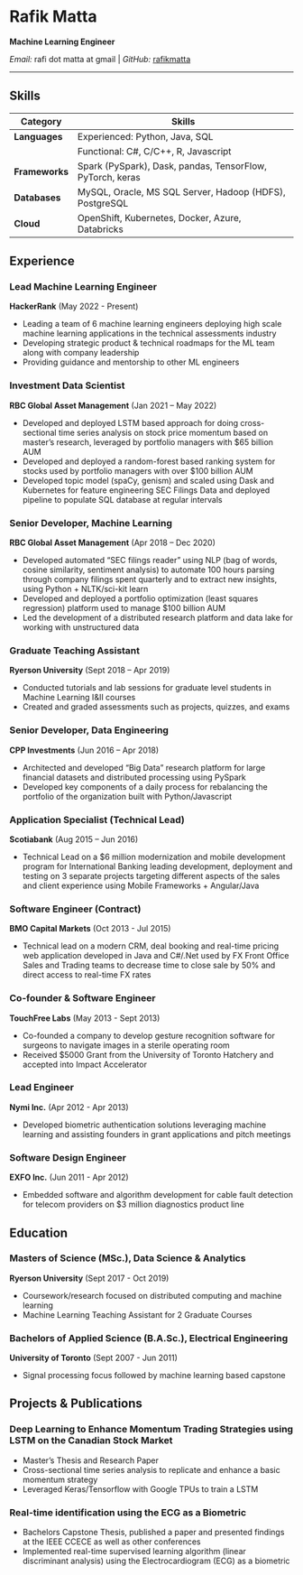 # Rafik Matta

**Machine Learning Engineer**

_Email:_ rafi dot matta at gmail | _GitHub:_ [rafikmatta](https://github.com/rafikmatta)

---

## Skills

| Category     | Skills                                            |
|--------------|---------------------------------------------------|
| **Languages**| Experienced: Python, Java, SQL                    |
|              | Functional: C#, C/C++, R, Javascript              |
| **Frameworks**| Spark (PySpark), Dask, pandas, TensorFlow, PyTorch, keras |
| **Databases**| MySQL, Oracle, MS SQL Server, Hadoop (HDFS), PostgreSQL |
| **Cloud**    | OpenShift, Kubernetes, Docker, Azure, Databricks  |


## Experience

### Lead Machine Learning Engineer

**HackerRank** (May 2022 - Present)

- Leading a team of 6 machine learning engineers deploying high scale machine learning applications in the technical assessments industry
- Developing strategic product & technical roadmaps for the ML team along with company leadership
- Providing guidance and mentorship to other ML engineers

### Investment Data Scientist

**RBC Global Asset Management** (Jan 2021 – May 2022)

- Developed and deployed LSTM based approach for doing cross-sectional time series analysis on stock price momentum based on master’s research, leveraged by portfolio managers with $65 billion AUM
- Developed and deployed a random-forest based ranking system for stocks used by portfolio managers with over $100 billion AUM
- Developed topic model (spaCy, genism) and scaled using Dask and Kubernetes for feature engineering SEC Filings Data and deployed pipeline to populate SQL database at regular intervals

### Senior Developer, Machine Learning

**RBC Global Asset Management** (Apr 2018 – Dec 2020)

- Developed automated “SEC filings reader” using NLP (bag of words, cosine similarity, sentiment analysis) to automate 100 hours parsing through company filings spent quarterly and to extract new insights, using Python + NLTK/sci-kit learn
- Developed and deployed a portfolio optimization (least squares regression) platform used to manage $100 billion AUM
- Led the development of a distributed research platform and data lake for working with unstructured data

### Graduate Teaching Assistant

**Ryerson University** (Sept 2018 – Apr 2019)

- Conducted tutorials and lab sessions for graduate level students in Machine Learning I&II courses
- Created and graded assessments such as projects, quizzes, and exams

### Senior Developer, Data Engineering

**CPP Investments** (Jun 2016 – Apr 2018)

- Architected and developed “Big Data” research platform for large financial datasets and distributed processing using PySpark
- Developed key components of a daily process for rebalancing the portfolio of the organization built with Python/Javascript

### Application Specialist (Technical Lead)

**Scotiabank** (Aug 2015 – Jun 2016)

- Technical Lead on a $6 million modernization and mobile development program for International Banking leading development, deployment and testing on 3 separate projects targeting different aspects of the sales and client experience using Mobile Frameworks + Angular/Java

### Software Engineer (Contract)

**BMO Capital Markets** (Oct 2013 - Jul 2015)

- Technical lead on a modern CRM, deal booking and real-time pricing web application developed in Java and C#/.Net used by FX Front Office Sales and Trading teams to decrease time to close sale by 50% and direct access to real-time FX rates

### Co-founder & Software Engineer

**TouchFree Labs** (May 2013 - Sept 2013)

- Co-founded a company to develop gesture recognition software for surgeons to navigate images in a sterile operating room
- Received $5000 Grant from the University of Toronto Hatchery and accepted into Impact Accelerator 

### Lead Engineer

**Nymi Inc.** (Apr 2012 - Apr 2013)

- Developed biometric authentication solutions leveraging machine learning and assisting founders in grant applications and pitch meetings

### Software Design Engineer

**EXFO Inc.** (Jun 2011 - Apr 2012)

- Embedded software and algorithm development for cable fault detection for telecom providers on $3 million diagnostics product line

## Education

### Masters of Science (MSc.), Data Science & Analytics

**Ryerson University** (Sept 2017 - Oct 2019)

- Coursework/research focused on distributed computing and machine learning
- Machine Learning Teaching Assistant for 2 Graduate Courses

### Bachelors of Applied Science (B.A.Sc.), Electrical Engineering

**University of Toronto** (Sept 2007 - Jun 2011)

- Signal processing focus followed by machine learning based capstone

## Projects & Publications

### Deep Learning to Enhance Momentum Trading Strategies using LSTM on the Canadian Stock Market

- Master’s Thesis and Research Paper
- Cross-sectional time series analysis to replicate and enhance a basic momentum strategy
- Leveraged Keras/Tensorflow with Google TPUs to train a LSTM

### Real-time identification using the ECG as a Biometric

- Bachelors Capstone Thesis, published a paper and presented findings at the IEEE CCECE as well as other conferences
- Implemented real-time supervised learning algorithm (linear discriminant analysis) using the Electrocardiogram (ECG) as a biometric

